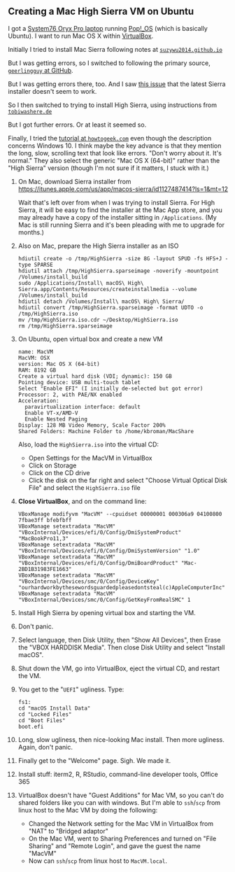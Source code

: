 ## Creating a Mac High Sierra VM on Ubuntu

I got a [System76 Oryx Pro
laptop](https://system76.com/laptops/oryx) running
[Pop!_OS](https://system76.com/pop) (which is basically Ubuntu). I
want to run Mac OS X within [VirtualBox](https://www.virtualbox.org).

Initially I tried to install Mac Sierra
following notes at
[`suzywu2014.github.io`](http://suzywu2014.github.io/ubuntu/2017/02/23/macos-sierra-virtualbox-vm-on-ubuntu)

But I was getting errors, so I switched to following the primary source,
[`geerlingguy` at GitHub](https://github.com/geerlingguy/macos-virtualbox-vm).

But I was getting errors there, too. And I saw [this issue](https://github.com/geerlingguy/macos-virtualbox-vm/issues/24)
that the latest Sierra installer doesn't seem to work.

So I then switched to trying to install High Sierra, using instructions from
[`tobiwashere.de`](http://tobiwashere.de/2017/10/virtualbox-how-to-create-a-macos-high-sierra-vm-to-run-on-a-mac-host-system/)

But I got further errors. Or at least it seemed so.

Finally, I tried the
[tutorial at `howtogeek.com`](https://www.howtogeek.com/289594/how-to-install-macos-sierra-in-virtualbox-on-windows-10/)
even though the description concerns Windows 10. I think maybe the key advance
is that they mention the long, slow, scrolling text that look like
errors. "Don't worry about it. It's normal." They also select the
generic "Mac OS X (64-bit)" rather than the "High Sierra" version
(though I'm not sure if it matters, I stuck with it.)

1. On Mac, download Sierra installer from
   <https://itunes.apple.com/us/app/macos-sierra/id1127487414?ls=1&mt=12>

   Wait that's left over from when I was trying to install Sierra. For
   High Sierra, it will be easy to find the installer at the Mac App
   store, and you may already have a copy of the installer sitting in
   `/Applications`. (My Mac is still running Sierra and it's been
   pleading with me to upgrade for months.)

2. Also on Mac, prepare the High Sierra installer as an ISO

   ```
   hdiutil create -o /tmp/HighSierra -size 8G -layout SPUD -fs HFS+J -type SPARSE
   hdiutil attach /tmp/HighSierra.sparseimage -noverify -mountpoint /Volumes/install_build
   sudo /Applications/Install\ macOS\ High\ Sierra.app/Contents/Resources/createinstallmedia --volume /Volumes/install_build
   hdiutil detach /Volumes/Install\ macOS\ High\ Sierra/
   hdiutil convert /tmp/HighSierra.sparseimage -format UDTO -o /tmp/HighSierra.iso
   mv /tmp/HighSierra.iso.cdr ~/Desktop/HighSierra.iso
   rm /tmp/HighSierra.sparseimage
   ```

3. On Ubuntu, open virtual box and create a new VM

   ```
   name: MacVM
   MacVM: OSX
   version: Mac OS X (64-bit)
   RAM: 8192 GB
   Create a virtual hard disk (VDI; dynamic): 150 GB
   Pointing device: USB multi-touch tablet
   Select "Enable EFI" (I initially de-selected but got error)
   Processor: 2, with PAE/NX enabled
   Acceleration:
     paravirtualization interface: default
     Enable VT-x/AMD-V
     Enable Nested Paging
   Display: 128 MB Video Memory, Scale Factor 200%
   Shared Folders: Machine Folder to /home/kbroman/MacShare
   ```

   Also, load the `HighSierra.iso` into the virtual CD:

   - Open Settings for the MacVM in VirtualBox
   - Click on Storage
   - Click on the CD drive
   - Click the disk on the far right and select "Choose Virtual
     Optical Disk File" and select the `HighSierra.iso` file


4. **Close VirtualBox**, and on the command line:

   ```
   VBoxManage modifyvm "MacVM" --cpuidset 00000001 000306a9 04100800 7fbae3ff bfebfbff
   VBoxManage setextradata "MacVM" "VBoxInternal/Devices/efi/0/Config/DmiSystemProduct" "MacBookPro11,3"
   VBoxManage setextradata "MacVM" "VBoxInternal/Devices/efi/0/Config/DmiSystemVersion" "1.0"
   VBoxManage setextradata "MacVM" "VBoxInternal/Devices/efi/0/Config/DmiBoardProduct" "Mac-2BD1B31983FE1663"
   VBoxManage setextradata "MacVM" "VBoxInternal/Devices/smc/0/Config/DeviceKey" "ourhardworkbythesewordsguardedpleasedontsteal(c)AppleComputerInc"
   VBoxManage setextradata "MacVM" "VBoxInternal/Devices/smc/0/Config/GetKeyFromRealSMC" 1
   ```

5. Install High Sierra by opening virtual box and starting the VM.

6. Don't panic.

7. Select language, then Disk Utility, then "Show All Devices", then
   Erase the "VBOX HARDDISK Media". Then close Disk Utility and
   select "Install macOS".

8. Shut down the VM, go into VirtualBox, eject the virtual CD, and
   restart the VM.

9. You get to the "`UEFI`" ugliness. Type:

   ```
   fs1:
   cd "macOS Install Data"
   cd "Locked Files"
   cd "Boot Files"
   boot.efi
   ```

10. Long, slow ugliness, then nice-looking Mac install. Then more
    ugliness. Again, don't panic.

11. Finally get to the "Welcome" page. Sigh. We made it.

12. Install stuff: iterm2, R, RStudio, command-line developer tools,
    Office 365

13. VirtualBox doesn't have "Guest Additions" for Mac VM, so you can't
    do shared folders like you can with windows. But I'm able to
    `ssh`/`scp` from linux host to the Mac VM by doing the following:

    - Changed the Network setting for the Mac VM in VirtualBox from
      "NAT" to "Bridged adaptor"
    - On the Mac VM, went to Sharing Preferences and turned on "File
      Sharing" and "Remote Login", and gave the guest the name "MacVM"
    - Now can `ssh`/`scp` from linux host to `MacVM.local`.
